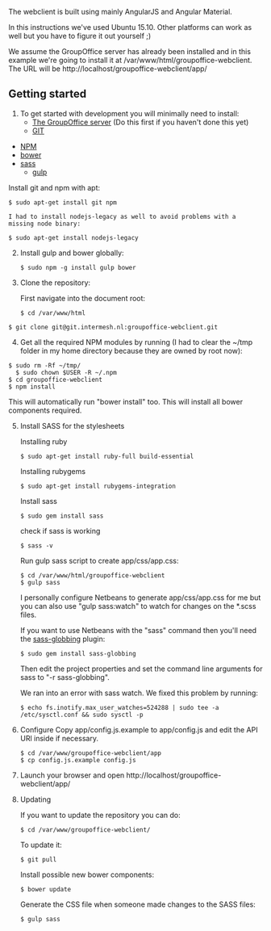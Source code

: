 The webclient is built using mainly AngularJS and Angular Material.

In this instructions we've used Ubuntu 15.10. Other platforms can work as well 
but you have to figure it out yourself ;)

We assume the GroupOffice server has already been installed and in this example 
we're going to install it at /var/www/html/groupoffice-webclient. 
The URL will be http://localhost/groupoffice-webclient/app/

## Getting started

1. To get started with development you will minimally need to install:
	* [The GroupOffice server](http://groupoffice.io/index.php/REST_API/Installation) (Do this first if you haven't done this yet)
	* [GIT](https://git-scm.com/)
  * [NPM](https://www.npmjs.org/)
  * [bower](http://bower.io)
  * [sass](http://sass-lang.com/)	
	* [gulp](http://gulpjs.com/)

  Install git and npm with apt:

  `````````````````````````
  $ sudo apt-get install git npm
  `````````````````````````
	
	I had to install nodejs-legacy as well to avoid problems with a missing node binary:

  ``````````````````````````````````````````
  $ sudo apt-get install nodejs-legacy
  ``````````````````````````````````````````

2. Install gulp and bower globally:

	``````````````````````````````````````````````````````````````````````
	$ sudo npm -g install gulp bower
	``````````````````````````````````````````````````````````````````````

3. Clone the repository:

	First navigate into the document root:

	``````````````````````````````````````````````````````````````````````
	$ cd /var/www/html
	``````````````````````````````````````````````````````````````````````

  ``````````````````````````````````````````````````````````````````````
  $ git clone git@git.intermesh.nl:groupoffice-webclient.git
  ``````````````````````````````````````````````````````````````````````

4. Get all the required NPM modules by running (I had to clear the ~/tmp folder in my home directory because they are owned by root now):

  ``````````````````````````````````````````````````````````````````````
  $ sudo rm -Rf ~/tmp/
	$ sudo chown $USER -R ~/.npm
  $ cd groupoffice-webclient
  $ npm install
  ``````````````````````````````````````````````````````````````````````

  This will automatically run "bower install" too. This will install all bower
  components required.

5. Install SASS for the stylesheets

	Installing ruby
	``````````````````````````````````````````````````````````````````````
	$ sudo apt-get install ruby-full build-essential
	``````````````````````````````````````````````````````````````````````

	Installing rubygems
	``````````````````````````````````````````````````````````````````````
	$ sudo apt-get install rubygems-integration
	``````````````````````````````````````````````````````````````````````

	Install sass
	``````````````````````````````````````````````````````````````````````
	$ sudo gem install sass
	``````````````````````````````````````````````````````````````````````

	check if sass is working
	``````````````````````````````````````````````````````````````````````
	$ sass -v
	``````````````````````````````````````````````````````````````````````

	Run gulp sass script to create app/css/app.css:
	
	``````````````````````````````````````````````````````````````````````
	$ cd /var/www/html/groupoffice-webclient
	$ gulp sass
	``````````````````````````````````````````````````````````````````````
	
	I personally configure Netbeans to generate app/css/app.css for me but you can 
	also use "gulp sass:watch" to watch for changes on the *.scss files.

	If you want to use Netbeans with the "sass" command then you'll need the 
	[sass-globbing](https://github.com/chriseppstein/sass-globbing) plugin:

	``````````````````````````````````````````````````````````````````````
	$ sudo gem install sass-globbing
	``````````````````````````````````````````````````````````````````````
	Then edit the project properties and set the command line arguments for 
	sass to "-r sass-globbing".

	We ran into an error with sass watch. We fixed this problem by running:
	``````````````````````````````````````````````````````````````````````
	$ echo fs.inotify.max_user_watches=524288 | sudo tee -a /etc/sysctl.conf && sudo sysctl -p
	``````````````````````````````````````````````````````````````````````

6. Configure
	Copy app/config.js.example to app/config.js and edit the API URl inside if 
	necessary.

	``````````````````````````````````````````````````````````````````````
	$ cd /var/www/groupoffice-webclient/app
	$ cp config.js.example config.js
	``````````````````````````````````````````````````````````````````````
	

7. Launch your browser and open http://localhost/groupoffice-webclient/app/

8. Updating

	If you want to update the repository you can do:

	``````````````````````````````````````````````````````````````````````
	$ cd /var/www/groupoffice-webclient/ 
	``````````````````````````````````````````````````````````````````````

	To update it:
	``````````````````````````````````````````````````````````````````````
	$ git pull
	``````````````````````````````````````````````````````````````````````

	Install possible new bower components:

	``````````````````````````````````````````````````````````````````````
	$ bower update
	``````````````````````````````````````````````````````````````````````

	Generate the CSS file when someone made changes to the SASS files:
	``````````````````````````````````````````````````````````````````````
	$ gulp sass
	``````````````````````````````````````````````````````````````````````

